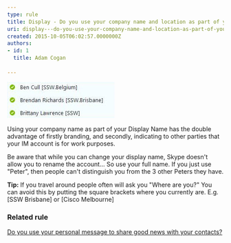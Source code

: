 ```yaml
---
type: rule
title: Display - Do you use your company name and location as part of your display name?
uri: display---do-you-use-your-company-name-and-location-as-part-of-your-display-name
created: 2015-10-05T06:02:57.0000000Z
authors:
- id: 1
  title: Adam Cogan

---
```


![ Display your company name and location](display-your-company-name.jpg) 

Using your company name as part of your Display Name has the double advantage of firstly branding, and secondly, indicating to other parties that your IM account is for work purposes.
 
Be aware that while you can change your display name, Skype doesn't allow you to rename the account... So use your full name. If you just use "Peter", then people can't distinguish you from the 3 other Peters they have.

**Tip:** If you travel around people often will ask you "Where are you?"
You can avoid this by putting the square brackets where you currently are. E.g. [SSW Brisbane] or [Cisco Melbourne]

### Related rule


[Do you use your personal message to share good news with your contacts?](/_layouts/15/FIXUPREDIRECT.ASPX?WebId=3dfc0e07-e23a-4cbb-aac2-e778b71166a2&TermSetId=07da3ddf-0924-4cd2-a6d4-a4809ae20160&TermId=f8ac3470-fc41-46db-97c3-35b8892e77d9)
